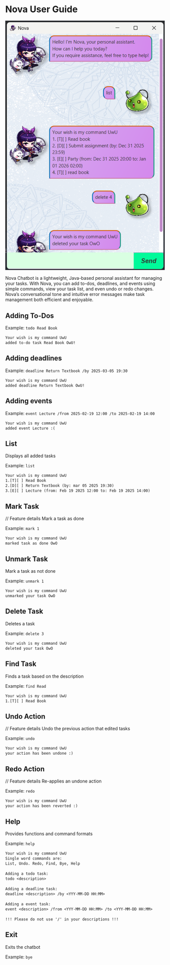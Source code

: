 # Nova User Guide
![Screenshot of Nova GUI](./Ui.png)

Nova Chatbot is a lightweight, Java-based personal assistant for managing your tasks. With Nova, you can add to-dos, deadlines, and events using simple commands, view your task list, and even undo or redo changes. Nova’s conversational tone and intuitive error messages make task management both efficient and enjoyable.

## Adding To-Dos
Example: `todo Read Book`

```
Your wish is my command UwU
added to-do task Read Book OwU!
```

## Adding deadlines
Example: `deadline Return Textbook /by 2025-03-05 19:30`

```
Your wish is my command UwU
added deadline Return Textbook OwU!
```

## Adding events
Example: `event Lecture /from 2025-02-19 12:00 /to 2025-02-19 14:00`

```
Your wish is my command UwU
added event Lecture :(
```

## List

Displays all added tasks

Example: `list`
```
Your wish is my command UwU
1.[T][ ] Read Book
2.[D][ ] Return Textbook (by: mar 05 2025 19:30)
3.[E][ ] Lecture (from: Feb 19 2025 12:00 to: Feb 19 2025 14:00)
```

## Mark Task

// Feature details
Mark a task as done

Example: `mark 1`

```
Your wish is my command UwU
marked task as done OwO
```

## Unmark Task

Mark a task as not done

Example: `unmark 1`

```
Your wish is my command UwU
unmarked your task OwO
```

## Delete Task

Deletes a task

Example: `delete 3`

```
Your wish is my command UwU
deleted your task OwO
```

## Find Task

Finds a task based on the description

Example: `find Read`

```
Your wish is my command UwU
1.[T][ ] Read Book
```

## Undo Action

// Feature details
Undo the previous action that edited tasks

Example: `undo`

```
Your wish is my command UwU
your action has been undone :)
```

## Redo Action

// Feature details
Re-applies an undone action

Example: `redo`

```
Your wish is my command UwU
your action has been reverted :)
```

## Help

Provides functions and command formats

Example: `help`

```
Your wish is my command UwU
Single word commands are:
List, Undo. Redo, Find, Bye, Help

Adding a todo task:
todo <description>

Adding a deadline task:
deadline <description> /by <YYY-MM-DD HH:MM>

Adding a event task:
event <description> /from <YYY-MM-DD HH:MM> /to <YYY-MM-DD HH:MM>

!!! Please do not use '/' in your descriptions !!!
```

## Exit

Exits the chatbot

Example: `bye`